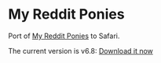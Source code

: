 My Reddit Ponies
================

Port of [My Reddit Ponies][userscripts] to Safari.

The current version is v6.8: [Download it now][download]

[userscripts]: http://userstyles.org/styles/49858/my-reddit-ponies
[download]: https://github.com/downloads/kballard/My-Reddit-Ponies/My-Reddit-Ponies-6.8.safariextz
